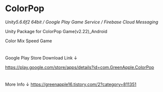 # ColorPop
*Unity5.6.6f2 64bit / Google Play Game Service / Firebase Cloud Messaging*

Unity Package for ColorPop Game(v2.22)_Android


Color Mix Speed Game
#
Google Play Store Download Link ↓

https://play.google.com/store/apps/details?id=com.GreenApple.ColorPop
#
More Info ↓
https://greenapple16.tistory.com/2?category=811351
